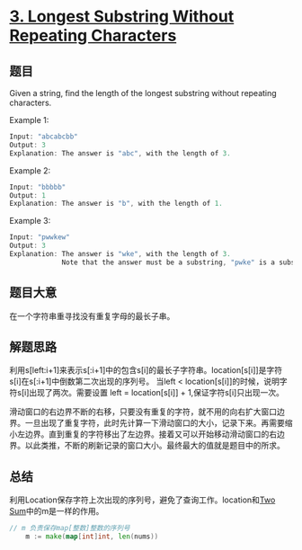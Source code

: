 # [3. Longest Substring Without Repeating Characters](https://leetcode.com/problems/longest-substring-without-repeating-characters/)

## 题目

Given a string, find the length of the longest substring without repeating characters.



Example 1:

```c
Input: "abcabcbb"
Output: 3 
Explanation: The answer is "abc", with the length of 3. 
```

Example 2:

```c
Input: "bbbbb"
Output: 1
Explanation: The answer is "b", with the length of 1.
```

Example 3:

```c
Input: "pwwkew"
Output: 3
Explanation: The answer is "wke", with the length of 3. 
             Note that the answer must be a substring, "pwke" is a subsequence and not a substring.
```

## 题目大意

在一个字符串重寻找没有重复字母的最长子串。

## 解题思路

利用s[left:i+1]来表示s[:i+1]中的包含s[i]的最长子字符串。location[s[i]]是字符s[i]在s[:i+1]中倒数第二次出现的序列号。
当left < location[s[i]]的时候，说明字符s[i]出现了两次。需要设置 left = location[s[i]] + 1,保证字符s[i]只出现一次。


滑动窗口的右边界不断的右移，只要没有重复的字符，就不用的向右扩大窗口边界。一旦出现了重复字符，此时先计算一下滑动窗口的大小，记录下来。再需要缩小左边界。直到重复的字符移出了左边界。接着又可以开始移动滑动窗口的右边界。以此类推，不断的刷新记录的窗口大小。最终最大的值就是题目中的所求。


## 总结
利用Location保存字符上次出现的序列号，避免了查询工作。location和[Two Sum](./algorithms/0001.two-sum)中的m是一样的作用。

```go
// m 负责保存map[整数]整数的序列号
	m := make(map[int]int, len(nums))
```








